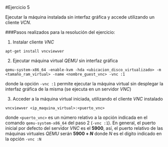 #Ejercicio 5

Ejecutar la máquina instalada sin interfaz gráfica y accede utilizando un cliente _VCN_.

###Pasos realizados para la resolución del ejercicio:

1. Instalar cliente _VNC_

 `apt-get install vncviewver`
 
2. Ejecutar máquina virtual _QEMU_ sin interfaz gráfica
 
  `qemu-system-x86_64 -enable-kvm -hda <ubicacion_disco_virtualizado> -m <tamaño_ram_virtual> -name <nombre_guest_vnc> -vnc :1`
  
  donde la opción `-vnc :1` permite ejecutar la máquina virtual sin desplegar la interfaz gráfica de la misma (se ejecuta en un servidor _VNC_)
  
3. Acceder a la máquina virtual iniciada, utilizando el cliente _VNC_ instalado

 `vncviewver <ip_maquina_virtual>:<puerto_vnc>`
 
 donde `<puerto_vnc>` es un número relativo a la opción indicada en el comando `qemu-system-x86_64` del paso 2 (`-vnc :1`). En general, el puerto inicial por defecto del servidor _VNC_ es el **5900**, así, el puerto relativo de las máquinas virtuales _QEMU_ serán **5900 + _N_** donde _N_ es el dígito indicado en la opción `-vnc :N` 
